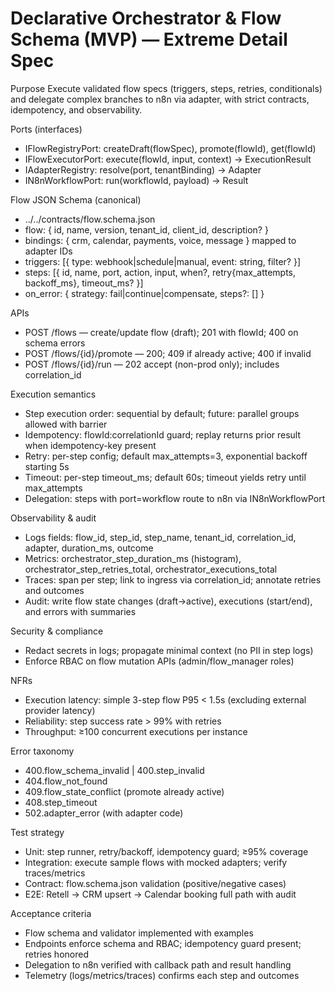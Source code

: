 # Declarative Orchestrator & Flow Schema (MVP) — Extreme Detail Spec

Purpose
Execute validated flow specs (triggers, steps, retries, conditionals) and delegate complex branches to n8n via adapter, with strict contracts, idempotency, and observability.

Ports (interfaces)
- IFlowRegistryPort: createDraft(flowSpec), promote(flowId), get(flowId)
- IFlowExecutorPort: execute(flowId, input, context) → ExecutionResult
- IAdapterRegistry: resolve(port, tenantBinding) → Adapter
- IN8nWorkflowPort: run(workflowId, payload) → Result

Flow JSON Schema (canonical)
- ../../contracts/flow.schema.json
- flow: { id, name, version, tenant_id, client_id, description? }
- bindings: { crm, calendar, payments, voice, message } mapped to adapter IDs
- triggers: [{ type: webhook|schedule|manual, event: string, filter? }]
- steps: [{ id, name, port, action, input, when?, retry{max_attempts, backoff_ms}, timeout_ms? }]
- on_error: { strategy: fail|continue|compensate, steps?: [] }

APIs
- POST /flows — create/update flow (draft); 201 with flowId; 400 on schema errors
- POST /flows/{id}/promote — 200; 409 if already active; 400 if invalid
- POST /flows/{id}/run — 202 accept (non-prod only); includes correlation_id

Execution semantics
- Step execution order: sequential by default; future: parallel groups allowed with barrier
- Idempotency: flowId:correlationId guard; replay returns prior result when idempotency-key present
- Retry: per-step config; default max_attempts=3, exponential backoff starting 5s
- Timeout: per-step timeout_ms; default 60s; timeout yields retry until max_attempts
- Delegation: steps with port=workflow route to n8n via IN8nWorkflowPort

Observability & audit
- Logs fields: flow_id, step_id, step_name, tenant_id, correlation_id, adapter, duration_ms, outcome
- Metrics: orchestrator_step_duration_ms (histogram), orchestrator_step_retries_total, orchestrator_executions_total
- Traces: span per step; link to ingress via correlation_id; annotate retries and outcomes
- Audit: write flow state changes (draft→active), executions (start/end), and errors with summaries

Security & compliance
- Redact secrets in logs; propagate minimal context (no PII in step logs)
- Enforce RBAC on flow mutation APIs (admin/flow_manager roles)

NFRs
- Execution latency: simple 3-step flow P95 < 1.5s (excluding external provider latency)
- Reliability: step success rate > 99% with retries
- Throughput: ≥100 concurrent executions per instance

Error taxonomy
- 400.flow_schema_invalid | 400.step_invalid
- 404.flow_not_found
- 409.flow_state_conflict (promote already active)
- 408.step_timeout
- 502.adapter_error (with adapter code)

Test strategy
- Unit: step runner, retry/backoff, idempotency guard; ≥95% coverage
- Integration: execute sample flows with mocked adapters; verify traces/metrics
- Contract: flow.schema.json validation (positive/negative cases)
- E2E: Retell → CRM upsert → Calendar booking full path with audit

Acceptance criteria
- Flow schema and validator implemented with examples
- Endpoints enforce schema and RBAC; idempotency guard present; retries honored
- Delegation to n8n verified with callback path and result handling
- Telemetry (logs/metrics/traces) confirms each step and outcomes
